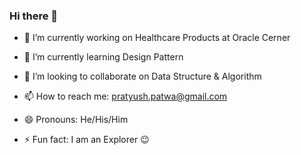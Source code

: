 ### Hi there 👋

- 🔭 I’m currently working on Healthcare Products at Oracle Cerner
- 🌱 I’m currently learning Design Pattern
- 👯 I’m looking to collaborate on Data Structure & Algorithm

- 📫 How to reach me: pratyush.patwa@gmail.com
- 😄 Pronouns: He/His/Him
- ⚡ Fun fact: I am an Explorer 😉

<!--
**pratyush-patwa/pratyush-patwa** is a ✨ _special_ ✨ repository because its `README.md` (this file) appears on your GitHub profile.

Here are some ideas to get you started:

-->
